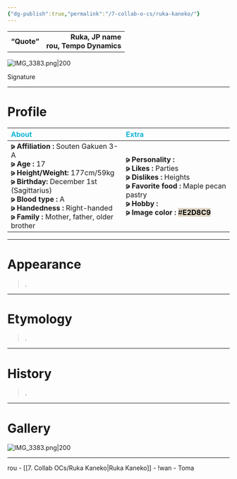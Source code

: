 ```yaml
---
{"dg-publish":true,"permalink":"/7-collab-o-cs/ruka-kaneko/"}
---
```


|  |  |
|:--- | ---:|
| **“Quote”**    | **Ruka, JP name** <br> **rou, Tempo Dynamics**    |

![IMG_3383.png|200](/img/user/%E2%80%94%E2%80%94%E2%80%94%E2%80%94%E2%80%94%E2%80%94%E2%80%94%E2%80%94%E2%80%94/IMG_3383.png)

Signature

***

# Profile

| <span style="color: #10B5D6;">About</span> | <span style="color: #10B5D6;">Extra</span>|
|:----- |:----- |
|**⪩ Affiliation :** Souten Gakuen 3-A <br> **⪩ Age :** 17 <br> **⪩ Height/Weight:** 177cm/59kg <br> **⪩ Birthday:** December 1st (Sagittarius) <br> **⪩ Blood type :** A <br> **⪩ Handedness :** Right-handed <br> **⪩ Family :** Mother, father, older brother       |**⪩ Personality :** <br> **⪩ Likes :** Parties <br> **⪩ Dislikes :** Heights <br> **⪩ Favorite food :** Maple pecan pastry <br> **⪩ Hobby :** <br> **⪩ Image color :** <mark style="background: #E2D8C9;">#**E2D8C9**</mark> 

***

# Appearance

> .

****

# Etymology

> .

****

# History

> .

****

# Gallery

![IMG_3383.png|200](/img/user/%E2%80%94%E2%80%94%E2%80%94%E2%80%94%E2%80%94%E2%80%94%E2%80%94%E2%80%94%E2%80%94/IMG_3383.png)

***

rou - [[7. Collab OCs/Ruka Kaneko\|Ruka Kaneko]] - !wan - Toma
